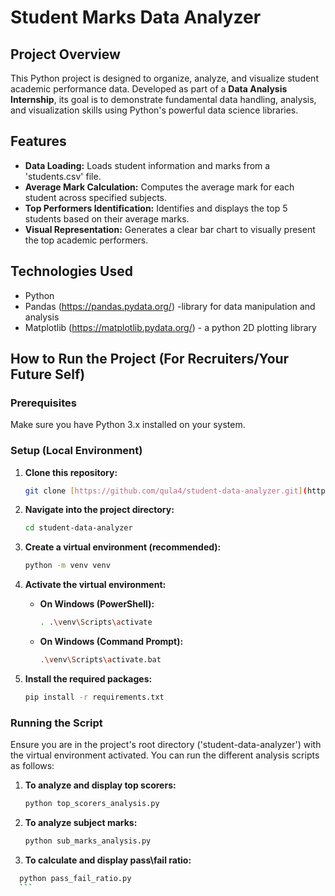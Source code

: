 # Student Marks Data Analyzer

## Project Overview
This Python project is designed to organize, analyze, and visualize student academic performance data. Developed as part of a **Data Analysis Internship**, its goal is to demonstrate fundamental data handling, analysis, and visualization skills using Python's powerful data science libraries.

## Features
* **Data Loading:** Loads student information and marks from a 'students.csv' file.
* **Average Mark Calculation:** Computes the average mark for each student across specified subjects.
* **Top Performers Identification:** Identifies and displays the top 5 students based on their average marks.
* **Visual Representation:** Generates a clear bar chart to visually present the top academic performers.

## Technologies Used

* Python
* Pandas (https://pandas.pydata.org/) -library for data manipulation and analysis
* Matplotlib (https://matplotlib.pydata.org/) - a python 2D plotting library

## How to Run the Project (For Recruiters/Your Future Self)

### Prerequisites
Make sure you have Python 3.x installed on your system.

### Setup (Local Environment)
1. **Clone this repository:**
    ```bash
    git clone [https://github.com/qula4/student-data-analyzer.git](https://github.com/qula4/student-data-analyzer.git)
    ```

2. **Navigate into the project directory:**
    ```bash
    cd student-data-analyzer
    ```
3. **Create a virtual environment (recommended):**
    ```bash
    python -m venv venv
    ```
4. **Activate the virtual environment:**
    * **On Windows (PowerShell):**
        ```bash
        . .\venv\Scripts\activate
        ```
    * **On Windows (Command Prompt):**
        ```bash
        .\venv\Scripts\activate.bat
        ```
5. **Install the required packages:**
    ```bash
    pip install -r requirements.txt
    ```

### Running the Script
  Ensure you are in the project's root directory ('student-data-analyzer') with the virtual environment activated.
You can run the different analysis scripts as follows:
1. **To analyze and display top scorers:**
    ```bash
    python top_scorers_analysis.py 
    ```
2. **To analyze subject marks:**
     ```bash
    python sub_marks_analysis.py 
    ```
3. **To calculate and display pass\fail ratio:**
  ```bash
    python pass_fail_ratio.py 
    ```
